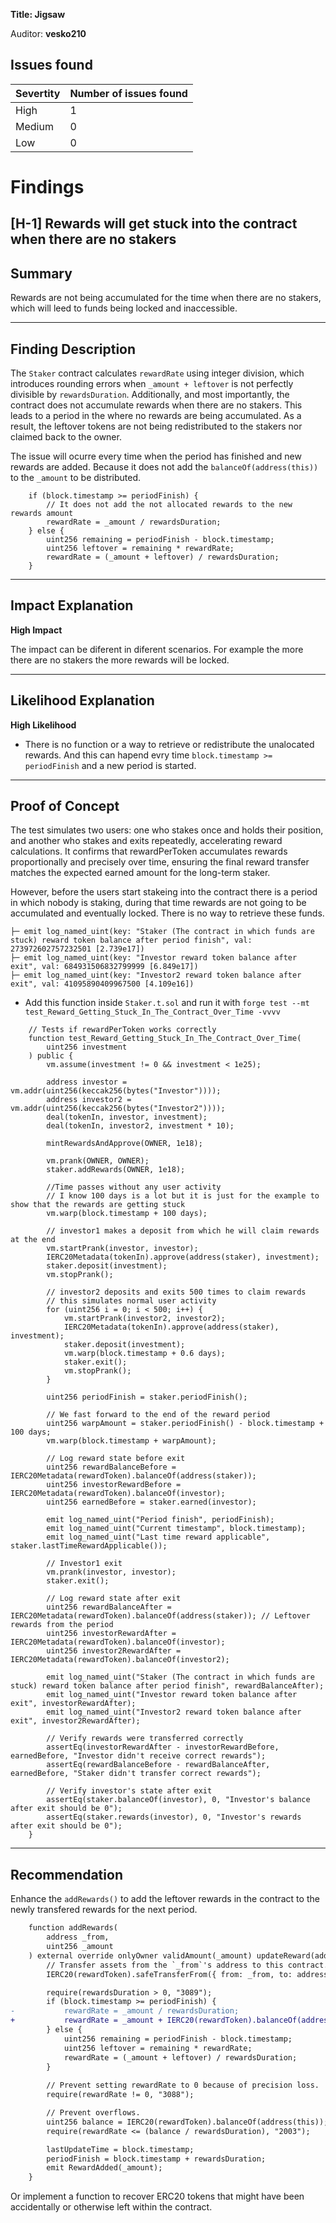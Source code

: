 **Title: Jigsaw**

Auditor: **vesko210**

## Issues found
|Severtity|Number of issues found
| ------- | -------------------- |
| High    | 1                    |
| Medium  | 0                    |
| Low     | 0                    |

# Findings

## [H-1] Rewards will get stuck into the contract when there are no stakers

## Summary

Rewards are not being accumulated for the time when there are no stakers, which will leed to funds being locked and inaccessible.

---

## Finding Description

The `Staker` contract calculates `rewardRate` using integer division, which introduces rounding errors when `_amount + leftover` is not perfectly divisible by `rewardsDuration`. Additionally, and most importantly, the contract does not accumulate rewards when there are no stakers. This leads to a period in the where no rewards are being accumulated. As a result, the leftover tokens are not being redistributed to the stakers nor claimed back to the owner.

The issue will ocurre every time when the period has finished and new rewards are added. Because it does not add the `balanceOf(address(this))`  to the `_amount` to be distributed.

```solidity
    if (block.timestamp >= periodFinish) {
        // It does not add the not allocated rewards to the new rewards amount
        rewardRate = _amount / rewardsDuration;
    } else {
        uint256 remaining = periodFinish - block.timestamp;
        uint256 leftover = remaining * rewardRate;
        rewardRate = (_amount + leftover) / rewardsDuration;
    }
```

---

## Impact Explanation

**High Impact**

The impact can be diferent in diferent scenarios. For example the more there are no stakers the more rewards will be locked. 

---

## Likelihood Explanation

**High Likelihood**

* There is no function or a way to retrieve or redistribute the unalocated rewards. And this can hapend evry time `block.timestamp >= periodFinish` and a new period is started.

---

## Proof of Concept

The test simulates two users: one who stakes once and holds their position, and another who stakes and exits repeatedly, accelerating reward calculations. It confirms that rewardPerToken accumulates rewards proportionally and precisely over time, ensuring the final reward transfer matches the expected earned amount for the long-term staker. 

However, before the users start stakeing into the contract there is a period in which nobody is staking, during that time rewards are not going to be accumulated and eventually locked. There is no way to retrieve these funds. 
```
├─ emit log_named_uint(key: "Staker (The contract in which funds are stuck) reward token balance after period finish", val: 273972602757232501 [2.739e17])
├─ emit log_named_uint(key: "Investor reward token balance after exit", val: 684931506832799999 [6.849e17])
├─ emit log_named_uint(key: "Investor2 reward token balance after exit", val: 41095890409967500 [4.109e16])
```
- Add this function inside `Staker.t.sol` and run it with `forge test --mt test_Reward_Getting_Stuck_In_The_Contract_Over_Time -vvvv`
```solidity
    // Tests if rewardPerToken works correctly
    function test_Reward_Getting_Stuck_In_The_Contract_Over_Time(
        uint256 investment
    ) public {
        vm.assume(investment != 0 && investment < 1e25);
        
        address investor = vm.addr(uint256(keccak256(bytes("Investor"))));
        address investor2 = vm.addr(uint256(keccak256(bytes("Investor2"))));
        deal(tokenIn, investor, investment);
        deal(tokenIn, investor2, investment * 10);

        mintRewardsAndApprove(OWNER, 1e18);

        vm.prank(OWNER, OWNER);
        staker.addRewards(OWNER, 1e18);

        //Time passes without any user activity
        // I know 100 days is a lot but it is just for the example to show that the rewards are getting stuck
        vm.warp(block.timestamp + 100 days);

        // investor1 makes a deposit from which he will claim rewards at the end
        vm.startPrank(investor, investor);
        IERC20Metadata(tokenIn).approve(address(staker), investment);
        staker.deposit(investment);
        vm.stopPrank();

        // investor2 deposits and exits 500 times to claim rewards
        // this simulates normal user activity
        for (uint256 i = 0; i < 500; i++) {
            vm.startPrank(investor2, investor2);
            IERC20Metadata(tokenIn).approve(address(staker), investment);
            staker.deposit(investment);
            vm.warp(block.timestamp + 0.6 days);
            staker.exit();
            vm.stopPrank();
        }
        
        uint256 periodFinish = staker.periodFinish();
        
        // We fast forward to the end of the reward period
        uint256 warpAmount = staker.periodFinish() - block.timestamp + 100 days;
        vm.warp(block.timestamp + warpAmount);

        // Log reward state before exit
        uint256 rewardBalanceBefore = IERC20Metadata(rewardToken).balanceOf(address(staker));
        uint256 investorRewardBefore = IERC20Metadata(rewardToken).balanceOf(investor);
        uint256 earnedBefore = staker.earned(investor);
        
        emit log_named_uint("Period finish", periodFinish);
        emit log_named_uint("Current timestamp", block.timestamp);
        emit log_named_uint("Last time reward applicable", staker.lastTimeRewardApplicable());
        
        // Investor1 exit
        vm.prank(investor, investor);
        staker.exit();
        
        // Log reward state after exit
        uint256 rewardBalanceAfter = IERC20Metadata(rewardToken).balanceOf(address(staker)); // Leftover rewards from the period
        uint256 investorRewardAfter = IERC20Metadata(rewardToken).balanceOf(investor);
        uint256 investor2RewardAfter = IERC20Metadata(rewardToken).balanceOf(investor2);
        
        emit log_named_uint("Staker (The contract in which funds are stuck) reward token balance after period finish", rewardBalanceAfter);
        emit log_named_uint("Investor reward token balance after exit", investorRewardAfter);
        emit log_named_uint("Investor2 reward token balance after exit", investor2RewardAfter);
        
        // Verify rewards were transferred correctly
        assertEq(investorRewardAfter - investorRewardBefore, earnedBefore, "Investor didn't receive correct rewards");
        assertEq(rewardBalanceBefore - rewardBalanceAfter, earnedBefore, "Staker didn't transfer correct rewards");
        
        // Verify investor's state after exit
        assertEq(staker.balanceOf(investor), 0, "Investor's balance after exit should be 0");
        assertEq(staker.rewards(investor), 0, "Investor's rewards after exit should be 0");
    }
```

---

## Recommendation

Enhance the `addRewards()` to add the leftover rewards in the contract to the newly transfered rewards for the next period.

```diff
    function addRewards(
        address _from,
        uint256 _amount
    ) external override onlyOwner validAmount(_amount) updateReward(address(0)) {
        // Transfer assets from the `_from`'s address to this contract.
        IERC20(rewardToken).safeTransferFrom({ from: _from, to: address(this), value: _amount });

        require(rewardsDuration > 0, "3089");
        if (block.timestamp >= periodFinish) {
-           rewardRate = _amount / rewardsDuration;
+           rewardRate = _amount + IERC20(rewardToken).balanceOf(address(this)) / rewardsDuration;
        } else {
            uint256 remaining = periodFinish - block.timestamp;
            uint256 leftover = remaining * rewardRate;
            rewardRate = (_amount + leftover) / rewardsDuration;
        }
 
        // Prevent setting rewardRate to 0 because of precision loss.
        require(rewardRate != 0, "3088");

        // Prevent overflows.
        uint256 balance = IERC20(rewardToken).balanceOf(address(this));
        require(rewardRate <= (balance / rewardsDuration), "2003");

        lastUpdateTime = block.timestamp;
        periodFinish = block.timestamp + rewardsDuration;
        emit RewardAdded(_amount);
    }
```

Or implement a function to recover ERC20 tokens that might have been accidentally or otherwise left within the contract.

